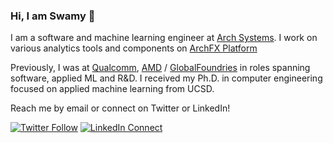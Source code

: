### Hi, I am Swamy 👋

I am a software and machine learning engineer at [Arch Systems](https://archsys.io/). I work on various analytics tools and components on [ArchFX Platform](https://archsys.io/archfx-platform/)

Previously, I was at [Qualcomm](https://qualcomm.com/), [AMD](https://amd.com) / [GlobalFoundries](https://gf.com) in roles spanning software, applied ML and R&D. I received my Ph.D. in computer engineering focused on applied machine learning from UCSD.

Reach me by email or connect on Twitter or LinkedIn!

[![Twitter Follow](https://img.shields.io/badge/Twitter-1DA1F2?style=for-the-badge&logo=twitter&logoColor=white)](https://twitter.com/_smuddu) [![LinkedIn Connect](https://img.shields.io/badge/LinkedIn-0077B5?style=for-the-badge&logo=linkedin&logoColor=white)](https://www.linkedin.com/in/smuddu)

<!--
**slack0/slack0** is a ✨ _special_ ✨ repository because its `README.md` (this file) appears on your GitHub profile.

Here are some ideas to get you started:


- 🌱 I’m currently learning ...
- 👯 I’m looking to collaborate on ...
- 🤔 I’m looking for help with ...
- 💬 Ask me about ...
- 📫 How to reach me: ...
- 😄 Pronouns: ...
- ⚡ Fun fact: ...
-->

